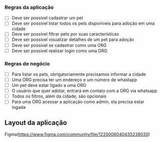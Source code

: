 ### Regras da aplicação
- [ ] Deve ser possível cadastrar um pet
- [ ] Deve ser possível listar todos os pets disponíveis para adoção em uma cidade
- [ ] Deve ser possível filtrar pets por suas características
- [ ] Deve ser possível visualizar detalhes de um pet para adoção
- [ ] Deve ser possível se cadastrar como uma ORG
- [ ] Deve ser possível realizar login como uma ORG

### Regras de negócio
- [ ] Para listar os pets, obrigatoriamente precisamos informar a cidade
- [ ] Uma ORG precisa ter um endereço e um número de whastapp
- [ ] Um pet deve estar ligado a uma ORG
- [ ] O usuário que quer adotar, entrará em contato com a ORG via whatsapp
- [ ] Todos os filtros, além da cidade, são opcionais
- [ ] Para uma ORG acessar a aplicação como admin, ela precisa estar logada

## Layout da aplicação
Figma(https://www.figma.com/community/file/1220006040435238030)